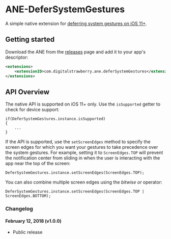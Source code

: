 # ANE-DeferSystemGestures

A simple native extension for [deferring system gestures on iOS 11+](https://developer.apple.com/documentation/uikit/uiviewcontroller/2887512-preferredscreenedgesdeferringsys).

## Getting started

Download the ANE from the [releases](../../releases/) page and add it to your app's descriptor:

```xml
<extensions>
    <extensionID>com.digitalstrawberry.ane.deferSystemGestures</extensionID>
</extensions>
```

## API Overview

The native API is supported on iOS 11+ only. Use the `isSupported` getter to check for device support:

```as3
if(DeferSystemGestures.instance.isSupported)
{
    ...
}
```

If the API is supported, use the `setScreenEdges` method to specify the screen edges for which you want your gestures to take precedence over the system gestures. For example, setting it to `ScreenEdges.TOP` will prevent the notification center from sliding in when the user is interacting with the app near the top of the screen:

```as3
DeferSystemGestures.instance.setScreenEdges(ScreenEdges.TOP);
```

You can also combine multiple screen edges using the *bitwise or* operator:

```as3
DeferSystemGestures.instance.setScreenEdges(ScreenEdges.TOP | ScreenEdges.BOTTOM);
```

### Changelog

#### February 12, 2018 (v1.0.0)

* Public release